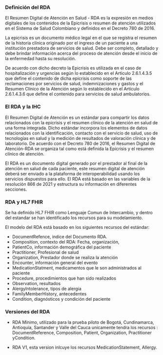 ### Definición del RDA

El Resumen Digital de Atención en Salud - RDA es la expresión en medios digitales de los contenidos de la Epicrisis o resumen de atención utilizados en el Sistema de Salud Colombiano y definidos en el Decreto 780 de 2016. 

La epicrisis es un documento médico legal en el que se registra el resumen de la historia clínica originado por el ingreso de un paciente a una institución prestadora de servicios de salud. Debe ser completo, detallado y debe brindar información acerca del proceso de atención desde el inicio de la enfermedad hasta su resolución.

De acuerdo con dicho decreto la Epicrisis es utilizada en el caso de hospitalización y urgencias según lo establecido en el Artículo 2.6.1.4.3.5 que define el contenido de dicha epicrisis como soporte de las reclamaciones por servicios de salud, indemnizaciones y gastos y el Resumen Clínico de la Atención según lo establecido en el Artículo 2.6.1.4.3.6 que define el contenido para servicios de salud ambulatorios.

### El RDA y la IHC
El Resumen Digital de Atención es un estándar para compartir los datos relacionados con la epicrisis y el resumen clínico de la atención en salud de una forma integrada. Dicho estándar incorpora los elementos de datos relacionados con la identificación, contacto con el servicio de salud, uso de tecnologías en salud y la medición de resultados de valoración clínica y de laboratorio. De acuerdo con el Decreto 780 de 2016, el Resumen Digital de Atención-RDA se organiza tal como está definida la Epicrisis y el resumen clínico de atención. 

El RDA es un documento digital generado por el prestador al final de la atención en salud de cada paciente, este resumen digital de atención deberá ser enviado a la plataforma de interoperabilidad usando los servicios dispuestos para ello.  El RDA está basado en las variables de la resolución 866 de 2021 y estructura su información en diferentes secciones.  


### RDA y HL7 FHIR

Se ha definido HL7 FHIR como Lenguaje Comun de Intercambio, y dentro del estandar se han identificado los recursos para su modelamiento.

El modelo del RDA está basado en los siguientes recursos del estándar:

* DocumentRefence, indice del Documento RDA.
* Composition, contexto del RDA:   Fecha, organización, 
* PatientCo, información demográfica del paciente
* Practitioner, Profesional de salud
* Organization, Prestador donde se realiza la atención
* Encounter, información general del evento
* MedicationStatment, medicamentos que le son administrados al paciente
* Procedure, procedimientos que han sido realizados
* Observation, resultados
* AlergyIntolerance, tipos de alergia
* FamilyMemberHistory, antecedentes
* Condition, diagnósticos y condición del paciente


### Versiones del RDA

* RDA Mínimo, utilizado para la prueba piloto de Bogotá, Cundinamarca, Antioquia, Santander y Valle del Cauca  unicamente tendra los recursos : DocumentReference, Composition, Patient, Organization, Practitioner yCondition.

* RDA V1, esta version inlcuye los recursos MedicationStatement, Allergy.